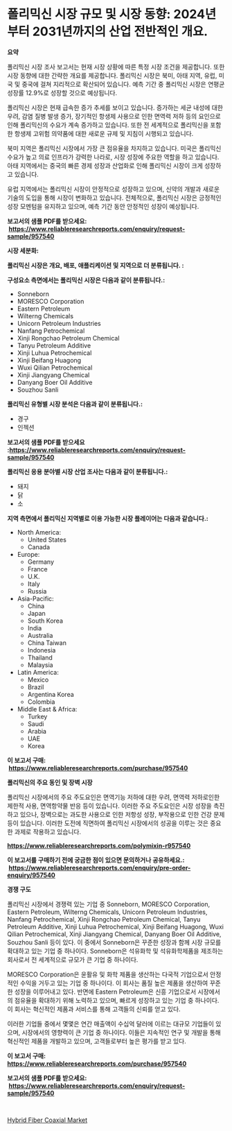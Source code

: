 <p><h1>폴리믹신 시장 규모 및 시장 동향: 2024년부터 2031년까지의 산업 전반적인 개요.</h1></p><p><strong>요약</strong></p>
<p><p>폴리믹신 시장 조사 보고서는 현재 시장 상황에 따른 특정 시장 조건을 제공합니다. 또한 시장 동향에 대한 간략한 개요를 제공합니다. 폴리믹신 시장은 북미, 아태 지역, 유럽, 미국 및 중국에 걸쳐 지리적으로 확산되어 있습니다. 예측 기간 중 폴리믹신 시장은 연평균 성장률 12.9%로 성장할 것으로 예상됩니다.</p><p>폴리믹신 시장은 현재 급속한 증가 추세를 보이고 있습니다. 증가하는 세균 내성에 대한 우려, 감염 질병 발생 증가, 장기적인 항생제 사용으로 인한 면역력 저하 등의 요인으로 인해 폴리믹신의 수요가 계속 증가하고 있습니다. 또한 전 세계적으로 폴리믹신을 포함한 항생제 고위험 의약품에 대한 새로운 규제 및 지침이 시행되고 있습니다.</p><p>북미 지역은 폴리믹신 시장에서 가장 큰 점유율을 차지하고 있습니다. 미국은 폴리믹신 수요가 높고 의료 인프라가 강력한 나라로, 시장 성장에 주요한 역할을 하고 있습니다. 아태 지역에서는 중국의 빠른 경제 성장과 산업화로 인해 폴리믹신 시장이 크게 성장하고 있습니다.</p><p>유럽 지역에서는 폴리믹신 시장이 안정적으로 성장하고 있으며, 신약의 개발과 새로운 기술의 도입을 통해 시장이 변화하고 있습니다. 전체적으로, 폴리믹신 시장은 긍정적인 성장 모멘텀을 유지하고 있으며, 예측 기간 동안 안정적인 성장이 예상됩니다.</p></p>
<p><strong>보고서의 샘플 PDF를 받으세요: &nbsp;<a href="https://www.reliableresearchreports.com/enquiry/request-sample/957540">https://www.reliableresearchreports.com/enquiry/request-sample/957540</a></strong></p>
<p><strong>시장 세분화:</strong></p>
<p><strong> 폴리믹신 시장은 개요, 배포, 애플리케이션 및 지역으로 더 분류됩니다. :</strong></p>
<p><strong>구성요소 측면에서는 폴리믹신 시장은 다음과 같이 분류됩니다.:</strong></p>
<p><ul><li>Sonneborn</li><li>MORESCO Corporation</li><li>Eastern Petroleum</li><li>Wilterng Chemicals</li><li>Unicorn Petroleum Industries</li><li>Nanfang Petrochemical</li><li>Xinji Rongchao Petroleum Chemical</li><li>Tanyu Petroleum Additive</li><li>Xinji Luhua Petrochemical</li><li>Xinji Beifang Huagong</li><li>Wuxi Qilian Petrochemical</li><li>Xinji Jiangyang Chemical</li><li>Danyang Boer Oil Additive</li><li>Souzhou Sanli</li></ul></p>
<p><strong> 폴리믹신 유형별 시장 분석은 다음과 같이 분류됩니다.:</strong></p>
<p><ul><li>경구</li><li>인젝션</li></ul></p>
<p><strong>보고서의 샘플 PDF를 받으세요 :<a href="https://www.reliableresearchreports.com/enquiry/request-sample/957540">https://www.reliableresearchreports.com/enquiry/request-sample/957540</a></strong></p>
<p><strong> 폴리믹신 응용 분야별 시장 산업 조사는 다음과 같이 분류됩니다.:</strong></p>
<p><ul><li>돼지</li><li>닭</li><li>소</li></ul></p>
<p><strong>지역 측면에서 폴리믹신 지역별로 이용 가능한 시장 플레이어는 다음과 같습니다.:</strong></p>
<p><ul>
    <li>
        North America:
        <ul>
            <li>United States</li>
            <li>Canada</li>
        </ul>
    </li>
    <li>
        Europe:
        <ul>
            <li>Germany</li>
            <li>France</li>
            <li>U.K.</li>
            <li>Italy</li>
            <li>Russia</li>
        </ul>
    </li>
    <li>
        Asia-Pacific:
        <ul>
            <li>China</li>
            <li>Japan</li>
            <li>South Korea</li>
            <li>India</li>
            <li>Australia</li>
            <li>China Taiwan</li>
            <li>Indonesia</li>
            <li>Thailand</li>
            <li>Malaysia</li>
        </ul>
    </li>
    <li>
        Latin America:
        <ul>
            <li>Mexico</li>
            <li>Brazil</li>
            <li>Argentina Korea</li>
            <li>Colombia</li>
        </ul>
    </li>
    <li>
        Middle East & Africa:
        <ul>
            <li>Turkey</li>
            <li>Saudi</li>
            <li>Arabia</li>
            <li>UAE</li>
            <li>Korea</li>
        </ul>
    </li>
    </ul></p>
<p><strong>이 보고서 구매: &nbsp;<a href="https://www.reliableresearchreports.com/purchase/957540">https://www.reliableresearchreports.com/purchase/957540</a></strong></p>
<p><strong>폴리믹신의 주요 동인 및 장벽 시장</strong></p>
<p><p>폴리믹신 시장에서의 주요 주도요인은 면역기능 저하에 대한 우려, 면역력 저하로인한 제한적 사용, 면역항약물 반응 등이 있습니다. 이러한 주요 주도요인은 시장 성장을 촉진하고 있으나, 장벽으로는 과도한 사용으로 인한 저항성 성장, 부작용으로 인한 건강 문제 등이 있습니다. 이러한 도전에 직면하여 폴리믹신 시장에서의 성공을 이루는 것은 중요한 과제로 작용하고 있습니다.</p></p>
<p><strong><a href="https://www.reliableresearchreports.com/polymixin-r957540">https://www.reliableresearchreports.com/polymixin-r957540</a></strong></p>
<p><strong>이 보고서를 구매하기 전에 궁금한 점이 있으면 문의하거나 공유하세요.: &nbsp;<a href="https://www.reliableresearchreports.com/enquiry/pre-order-enquiry/957540">https://www.reliableresearchreports.com/enquiry/pre-order-enquiry/957540</a></strong></p>
<p><strong>경쟁 구도</strong></p>
<p><p>폴리믹신 시장에서 경쟁력 있는 기업 중 Sonneborn, MORESCO Corporation, Eastern Petroleum, Wilterng Chemicals, Unicorn Petroleum Industries, Nanfang Petrochemical, Xinji Rongchao Petroleum Chemical, Tanyu Petroleum Additive, Xinji Luhua Petrochemical, Xinji Beifang Huagong, Wuxi Qilian Petrochemical, Xinji Jiangyang Chemical, Danyang Boer Oil Additive, Souzhou Sanli 등이 있다. 이 중에서 Sonneborn은 꾸준한 성장과 함께 시장 규모를 확대하고 있는 기업 중 하나이다. Sonneborn은 석유화학 및 석유화학제품을 제조하는 회사로서 전 세계적으로 규모가 큰 기업 중 하나이다. </p><p>MORESCO Corporation은 윤활유 및 화학 제품을 생산하는 다국적 기업으로서 안정적인 수익을 거두고 있는 기업 중 하나이다. 이 회사는 품질 높은 제품을 생산하여 꾸준한 성장을 이루어내고 있다. 반면에 Eastern Petroleum은 신흥 기업으로서 시장에서의 점유율을 확대하기 위해 노력하고 있으며, 빠르게 성장하고 있는 기업 중 하나이다. 이 회사는 혁신적인 제품과 서비스를 통해 고객들의 신뢰를 얻고 있다.</p><p>이러한 기업들 중에서 몇몇은 연간 매출액이 수십억 달러에 이르는 대규모 기업들이 있으며, 시장에서의 영향력이 큰 기업 중 하나이다. 이들은 지속적인 연구 및 개발을 통해 혁신적인 제품을 개발하고 있으며, 고객들로부터 높은 평가를 받고 있다.</p></p>
<p><strong>이 보고서 구매: &nbsp; <a href="https://www.reliableresearchreports.com/purchase/957540">https://www.reliableresearchreports.com/purchase/957540</a></strong></p>
<p><strong>보고서의 샘플 PDF를 받으세요: &nbsp;<a href="https://www.reliableresearchreports.com/enquiry/request-sample/957540">https://www.reliableresearchreports.com/enquiry/request-sample/957540</a></strong><strong></strong></p>
<p>&nbsp;</p>
<p><p><a href="https://github.com/ChiragRP21/Market-Research-Report-List-4/blob/main/hybrid-fiber-coaxial-market.md">Hybrid Fiber Coaxial Market</a></p></p>